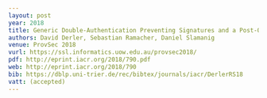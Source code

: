 ```yaml
---
layout: post
year: 2018
title: Generic Double-Authentication Preventing Signatures and a Post-Quantum Instantiation
authors: David Derler, Sebastian Ramacher, Daniel Slamanig
venue: ProvSec 2018
vurl: https://ssl.informatics.uow.edu.au/provsec2018/
pdf: http://eprint.iacr.org/2018/790.pdf
web: http://eprint.iacr.org/2018/790
bib: https://dblp.uni-trier.de/rec/bibtex/journals/iacr/DerlerRS18
vatt: (accepted)
---
```


